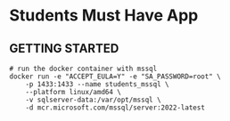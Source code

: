 # Students Must Have App

## GETTING STARTED

```
# run the docker container with mssql
docker run -e "ACCEPT_EULA=Y" -e "SA_PASSWORD=root" \
    -p 1433:1433 --name students_mssql \
    --platform linux/amd64 \
    -v sqlserver-data:/var/opt/mssql \
    -d mcr.microsoft.com/mssql/server:2022-latest
```
